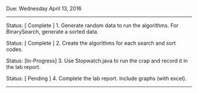Due: Wednesday April 13, 2016

______________________________________________

Status: [ Complete ] 1. Generate random data to run the algorithms. For BinarySearch, generate a sorted data.

Status: [ Complete ] 2. Create the algorithms for each search and sort codes.

Status: [In-Progress] 3. Use Stopwatch.java to run the crap and record it in the lab report.

Status: [  Pending  ] 4. Complete the lab report. Include graphs (with excel).

______________________________________________

